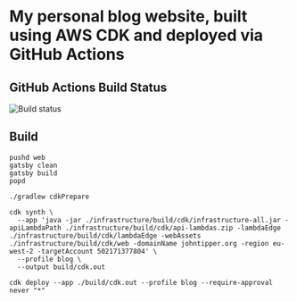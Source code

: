 # My personal blog website, built using AWS CDK and deployed via GitHub Actions

## GitHub Actions Build Status

![Build status](https://github.com/john-tipper/johntipper.org/workflows/Build/badge.svg "GitHub Actions Build Status")

## Build

```shell script
pushd web
gatsby clean
gatsby build
popd

./gradlew cdkPrepare

cdk synth \
  --app 'java -jar ./infrastructure/build/cdk/infrastructure-all.jar -apiLambdaPath ./infrastructure/build/cdk/api-lambdas.zip -lambdaEdge ./infrastructure/build/cdk/lambdaEdge -webAssets ./infrastructure/build/cdk/web -domainName johntipper.org -region eu-west-2 -targetAccount 502171377804' \
  --profile blog \
  --output build/cdk.out 

cdk deploy --app ./build/cdk.out --profile blog --require-approval never "*"

```